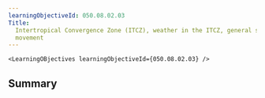 ```yaml
---
learningObjectiveId: 050.08.02.03
Title:
  Intertropical Convergence Zone (ITCZ), weather in the ITCZ, general seasonal
  movement
---
```


```tsx eval
<LearningOBjectives learningObjectiveId={050.08.02.03} />
```

## Summary
